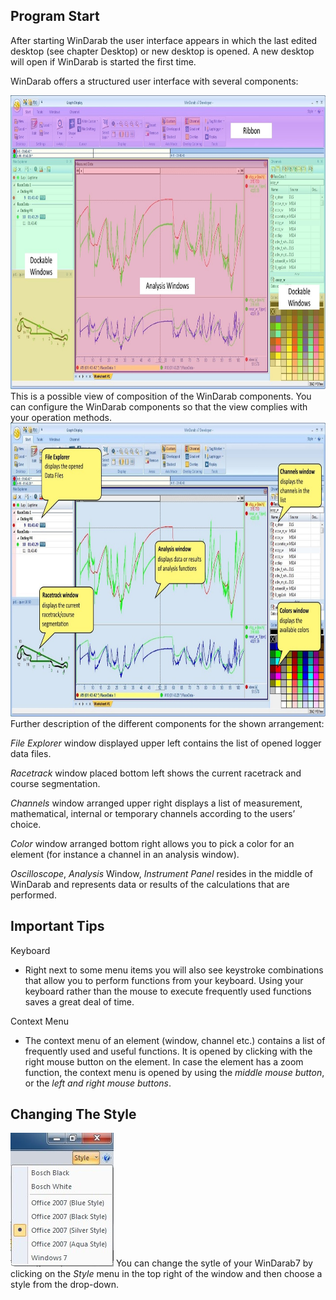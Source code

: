 ## Program Start

After starting WinDarab the user interface appears in which the last edited desktop (see chapter Desktop) or new desktop is opened. A new desktop will open if WinDarab is started the first time.
 
WinDarab offers a structured user interface with several components:

<img src="images/Structured User Interface - Color Highlighted.jpg" width="807" height="470">
 This is a possible view of composition of the WinDarab components. You can configure the WinDarab components so that the view complies with your operation methods. 
 
<img src="images/Structured User Interface - Explanations.jpg" width="807" height="470">
Further description of the different components for the shown arrangement:

*File Explorer* window displayed upper left contains the list of opened logger data files.

*Racetrack* window placed bottom left shows the current racetrack and course segmentation.

*Channels* window arranged upper right displays a list of measurement, mathematical, internal or temporary channels according to the users’ choice.

*Color* window arranged bottom right allows you to pick a color for an element (for instance a channel in an analysis window).

*Oscilloscope*, *Analysis* Window, *Instrument Panel* resides in the middle of WinDarab and represents data or results of the calculations that are performed.
 
## Important Tips

Keyboard
- Right next to some menu items you will also see keystroke combinations that allow you to perform functions from your keyboard. Using your keyboard rather than the mouse to execute frequently used functions saves a great deal of time.
 
Context Menu
- The context menu of an element (window, channel etc.) contains a list of frequently used and useful functions. It is opened by clicking with the right mouse button on the element. In case the element has a zoom function, the context menu is opened by using the *middle mouse button*, or the *left and right mouse buttons*. 

## Changing The Style

<img src="images/Available Styles.jpg"> You can change the sytle of your WinDarab7 by clicking on the *Style* menu in the top right of the window and then choose a style from the drop-down.
 
